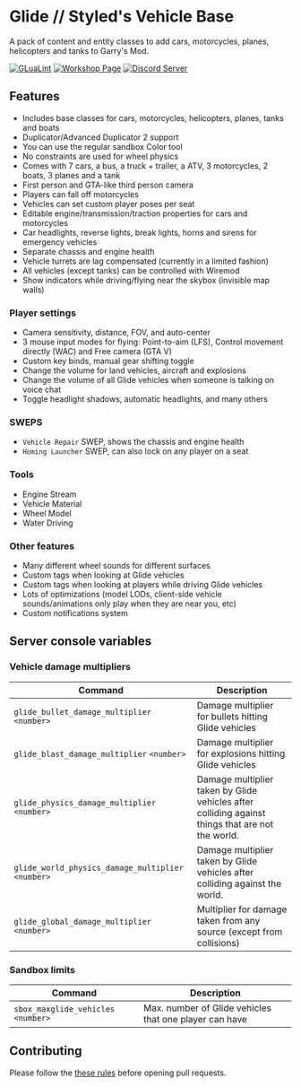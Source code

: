 # Glide // Styled's Vehicle Base

A pack of content and entity classes to add cars, motorcycles, planes, helicopters and tanks to Garry's Mod.

[![GLuaLint](https://github.com/StyledStrike/gmod-glide/actions/workflows/glualint.yml/badge.svg)](https://github.com/FPtje/GLuaFixer)
[![Workshop Page](https://img.shields.io/endpoint.svg?url=https%3A%2F%2Fshieldsio-steam-workshop.jross.me%2F3389728250%2Fsubscriptions-text)](https://steamcommunity.com/sharedfiles/filedetails/?id=3389728250)
[![Discord Server](https://img.shields.io/badge/Discord-Discord?style=flat&logo=discord&logoColor=white&color=5662F6)](https://discord.gg/aSecXvMXM2)

## Features

- Includes base classes for cars, motorcycles, helicopters, planes, tanks and boats
- Duplicator/Advanced Duplicator 2 support
- You can use the regular sandbox Color tool
- No constraints are used for wheel physics
- Comes with 7 cars, a bus, a truck + trailer, a ATV, 3 motorcycles, 2 boats, 3 planes and a tank
- First person and GTA-like third person camera
- Players can fall off motorcycles
- Vehicles can set custom player poses per seat
- Editable engine/transmission/traction properties for cars and motorcycles
- Car headlights, reverse lights, break lights, horns and sirens for emergency vehicles
- Separate chassis and engine health
- Vehicle turrets are lag compensated (currently in a limited fashion)
- All vehicles (except tanks) can be controlled with Wiremod
- Show indicators while driving/flying near the skybox (invisible map walls)

### Player settings

- Camera sensitivity, distance, FOV, and auto-center
- 3 mouse input modes for flying: Point-to-aim (LFS), Control movement directly (WAC) and Free camera (GTA V)
- Custom key binds, manual gear shifting toggle
- Change the volume for land vehicles, aircraft and explosions
- Change the volume of all Glide vehicles when someone is talking on voice chat
- Toggle headlight shadows, automatic headlights, and many others

### SWEPS

- `Vehicle Repair` SWEP, shows the chassis and engine health
- `Homing Launcher` SWEP, can also lock on any player on a seat

### Tools

- Engine Stream
- Vehicle Material
- Wheel Model
- Water Driving

### Other features

- Many different wheel sounds for different surfaces
- Custom tags when looking at Glide vehicles
- Custom tags when looking at players while driving Glide vehicles
- Lots of optimizations (model LODs, client-side vehicle sounds/animations only play when they are near you, etc)
- Custom notifications system

## Server console variables

### Vehicle damage multipliers

| Command | Description
| ------- | -----------
| `glide_bullet_damage_multiplier` `<number>` | Damage multiplier for bullets hitting Glide vehicles
| `glide_blast_damage_multiplier` `<number>` | Damage multiplier for explosions hitting Glide vehicles
| `glide_physics_damage_multiplier` `<number>` | Damage multiplier taken by Glide vehicles after colliding against things that are not the world.
| `glide_world_physics_damage_multiplier` `<number>` | Damage multiplier taken by Glide vehicles after colliding against the world.
| `glide_global_damage_multiplier` `<number>` | Multiplier for damage taken from any source (except from collisions)

### Sandbox limits

| Command | Description
| ------- | -----------
| `sbox_maxglide_vehicles` `<number>` | Max. number of Glide vehicles that one player can have

## Contributing

Please follow the [these rules](https://github.com/StyledStrike/gmod-glide/blob/main/.github/pull_request_template.md) before opening pull requests.
